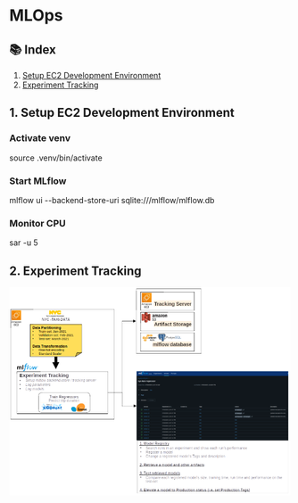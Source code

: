 # MLOps

## 📚 Index

1. [Setup EC2 Development Environment](#01-setup-development-environment)<br>
2. [Experiment Tracking](#02-experiment-tracking)<br>

## 1. Setup EC2 Development Environment
### Activate venv
source .venv/bin/activate

### Start MLflow
mlflow ui --backend-store-uri sqlite:///mlflow/mlflow.db

### Monitor CPU
sar -u 5

## 2. Experiment Tracking
![Experiment-TRacking-Visual-Summary](week02/Images/W2-Experiment-Tracking_v2.png)

